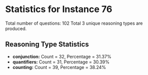 # Statistics for Instance 76
Total number of questions: 102
Total 3 unique reasoning types are produced.
## Reasoning Type Statistics
- **conjunction:** Count = 32, Percentage = 31.37%
- **quantifiers:** Count = 31, Percentage = 30.39%
- **counting:** Count = 39, Percentage = 38.24%
